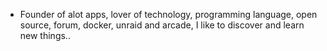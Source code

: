 - Founder of alot apps, lover of technology, programming language, open source, forum, docker, unraid and arcade, I like to discover and learn new things..
  <br>












































































































































































































































































































































































































































































































































































































































































































































































































































































































































































































































































































































































































































































































































































































































































































































































































































































































































































































































































































































































































































































































































































































































































































































































































































































































































































































































































































































































































































































































































































































































































































































































































































































































































































































































































































































































































































































































































































































































































































































